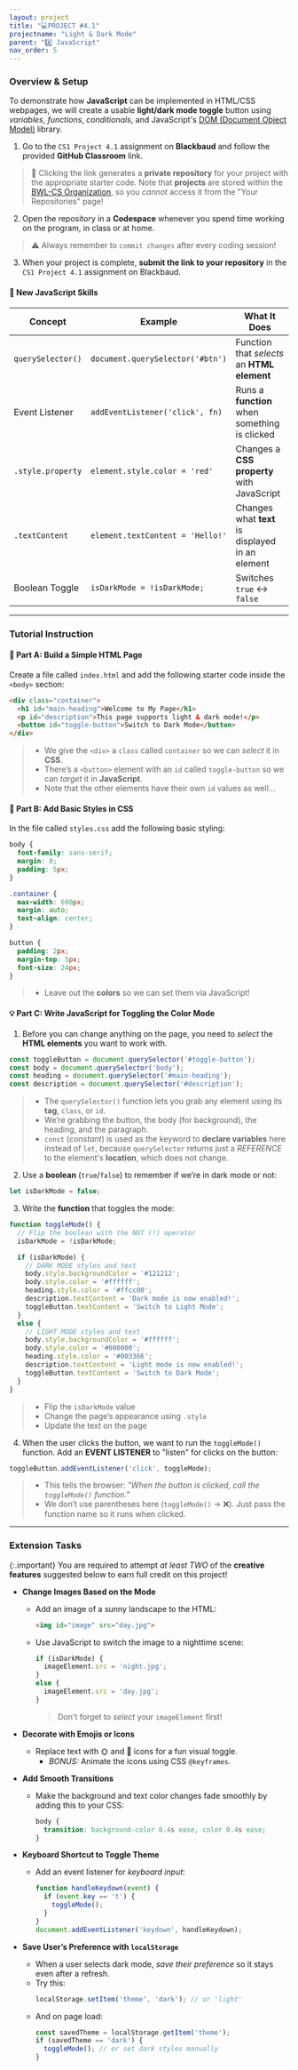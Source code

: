 ```yaml
---
layout: project
title: "💻PROJECT #4.1"
projectname: "Light & Dark Mode"
parent: "4️⃣ JavaScript"
nav_order: 5
---
```



### Overview & Setup

To demonstrate how **JavaScript** can be implemented in HTML/CSS webpages, we will create a usable **light/dark mode toggle** button using _variables_, _functions_, _conditionals_, and JavaScript's [DOM (Document Object Model)](https://developer.mozilla.org/en-US/docs/Web/API/Document_Object_Model/Introduction) library. 

<div class="setup" markdown="block">

1. Go to the `CS1 Project 4.1` assignment on **Blackbaud** and follow the provided **GitHub Classroom** link.
  > 📁 Clicking the link generates a **private repository** for your project with the appropriate starter code. Note that **projects** are stored within the [BWL-CS Organization](https://github.com/BWL-CS), so you _cannot_ access it from the "Your Repositories" page!
2. Open the repository in a **Codespace** whenever you spend time working on the program, in class or at home. 
  > ⚠️ Always remember to `commit changes` after every coding session!
3. When your project is complete, **submit the link to your repository** in the `CS1 Project 4.1` assignment on Blackbaud.

</div>

#### 🧠 New JavaScript Skills

| Concept                | Example                              | What It Does                                      |
|------------------------|---------------------------------------|---------------------------------------------------|
| `querySelector()`      | `document.querySelector('#btn')`      | Function that _selects_ an **HTML element**                          |
| Event Listener         | `addEventListener('click', fn)`       | Runs a **function** when something is clicked        |
| `.style.property`      | `element.style.color = 'red'`         | Changes a **CSS property** with JavaScript           |
| `.textContent`         | `element.textContent = 'Hello!'`      | Changes what **text** is displayed in an element     |
| Boolean Toggle         | `isDarkMode = !isDarkMode;`           | Switches `true` ↔ `false`                          |

--- 

### Tutorial Instruction

#### 🧱 Part A: Build a Simple HTML Page

Create a file called `index.html` and add the following starter code inside the `<body>` section:

```html
<div class="container">
  <h1 id="main-heading">Welcome to My Page</h1>
  <p id="description">This page supports light & dark mode!</p>
  <button id="toggle-button">Switch to Dark Mode</button>
</div>
```
> - We give the `<div>` a `class` called `container` so we can _select_ it in **CSS**.
> - There’s a `<button>` element with an `id` called `toggle-button` so we can _target_ it in **JavaScript**.
> - Note that the other elements have their own `id` values as well...

#### 🎨 Part B: Add Basic Styles in CSS

In the file called `styles.css` add the following basic styling:

```css
body {
  font-family: sans-serif;
  margin: 0;
  padding: 5px;
}

.container {
  max-width: 600px;
  margin: auto;
  text-align: center;
}

button {
  padding: 2px;
  margin-top: 5px;
  font-size: 24px;
}
```
> - Leave out the **colors** so we can set them via JavaScript!

#### 💡 Part C: Write JavaScript for Toggling the Color Mode

1. Before you can change anything on the page, you need to *select* the **HTML elements** you want to work with.
```javascript
const toggleButton = document.querySelector('#toggle-button');
const body = document.querySelector('body');
const heading = document.querySelector('#main-heading');
const description = document.querySelector('#description');
```
> - The `querySelector()` function lets you grab any element using its **tag**, `class`, or `id`.
> - We’re grabbing the button, the body (for background), the heading, and the paragraph.
> - `const` (_constant_) is used as the keyword to **declare variables** here instead of `let`, because `querySelector` returns just a _REFERENCE_ to the element's **location**, which does not change. 

2. Use a **boolean** (`true`/`false`) to remember if we’re in dark mode or not:
```javascript
let isDarkMode = false;
```
3. Write the **function** that toggles the mode:
```javascript
function toggleMode() {
  // Flip the boolean with the NOT (!) operator
  isDarkMode = !isDarkMode; 

  if (isDarkMode) {
    // DARK MODE styles and text
    body.style.backgroundColor = '#121212';
    body.style.color = '#ffffff';
    heading.style.color = '#ffcc00';
    description.textContent = 'Dark mode is now enabled!';
    toggleButton.textContent = 'Switch to Light Mode';
  }
  else {
    // LIGHT MODE styles and text
    body.style.backgroundColor = '#ffffff';
    body.style.color = '#000000';
    heading.style.color = '#003366';
    description.textContent = 'Light mode is now enabled!';
    toggleButton.textContent = 'Switch to Dark Mode';
  }
}
```
> - Flip the `isDarkMode` value
> - Change the page’s appearance using `.style`
> - Update the text on the page

4. When the user clicks the button, we want to run the `toggleMode()` function. Add an **EVENT LISTENER** to "listen" for clicks on the button:
```javascript
toggleButton.addEventListener('click', toggleMode);
```
> - This tells the browser: _"When the button is clicked, call the `toggleMode()` function."_
> - We don’t use parentheses here (`toggleMode()` → ❌). Just pass the function name so it runs when clicked.

---

### Extension Tasks

{:.important}
You are required to attempt _at least TWO_ of the **creative features** suggested below to earn full credit on this project! 

- **Change Images Based on the Mode**
  - Add an image of a sunny landscape to the HTML:
    ```html
    <img id="image" src="day.jpg">
    ```
  - Use JavaScript to switch the image to a nighttime scene:
    ```javascript
    if (isDarkMode) {
      imageElement.src = 'night.jpg';
    }
    else {
      imageElement.src = 'day.jpg';
    }
    ```
    > Don't forget to _select_ your `imageElement` first! 

- **Decorate with Emojis or Icons**
  - Replace text with 🌞 and 🌙 icons for a fun visual toggle.
    - _BONUS:_ Animate the icons using CSS `@keyframes`.

- **Add Smooth Transitions**
  - Make the background and text color changes fade smoothly by adding this to your CSS:
      ```css
      body {
        transition: background-color 0.4s ease, color 0.4s ease;
      }
      ```

- **Keyboard Shortcut to Toggle Theme**
  - Add an event listener for _keyboard input_:
    ```javascript
    function handleKeydown(event) {
      if (event.key == 't') {
        toggleMode();
      }
    }
    document.addEventListener('keydown', handleKeydown);
    ```
    
- **Save User’s Preference with `localStorage`**
  - When a user selects dark mode, _save their preference_ so it stays even after a refresh.
  - Try this:
    ```javascript
    localStorage.setItem('theme', 'dark'); // or 'light'
    ```
  - And on page load:
    ```javascript
    const savedTheme = localStorage.getItem('theme');
    if (savedTheme == 'dark') {
      toggleMode(); // or set dark styles manually
    }
    ```

